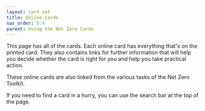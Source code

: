 ```yaml
---
layout: card_set
title: Online Cards
nav_order: 5.4
parent: Using the Net Zero Cards
---
```


This page has all of the cards. Each online card has everything that's on the printed card. They also contains links for further information that will help you decide whether the card is right for you and help you take practical action.

These online cards are also linked from the various tasks of the Net Zero Toolkit.

If you need to find a card in a hurry, you can use the search bar at the top of the page.
